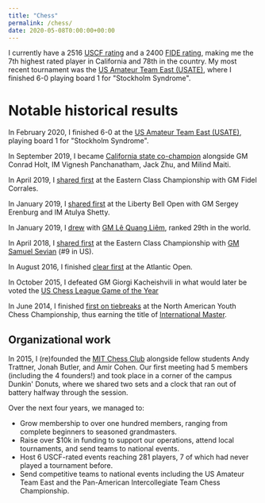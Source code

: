 ```yaml
---
title: "Chess"
permalink: /chess/
date: 2020-05-08T0:00:00+00:00
---
```


I currently have a 2516 [USCF rating](http://www.uschess.org/msa/MbrDtlMain.php?12885132) 
and a 2400 [FIDE rating](https://ratings.fide.com/profile/2039796), making me the 7th highest 
rated player in California and 78th in the country. My most recent tournament was the [US Amateur
Team East (USATE)](http://www.uschess.org/msa/XtblPlr.php?202002171842-001-12885132), 
where I finished 6-0 playing board 1 for "Stockholm Syndrome". 

# Notable historical results

In February 2020, I finished 6-0 at the [US Amateur
Team East (USATE)](http://www.uschess.org/msa/XtblPlr.php?202002171842-001-12885132), 
playing board 1 for "Stockholm Syndrome". 

In September 2019, I became [California state co-champion](http://www.uschess.org/msa/XtblPlr.php?201909023682-001-12885132) 
alongside GM Conrad Holt, IM Vignesh Panchanatham, Jack Zhu, and Milind Maiti. 

In April 2019, I [shared first](https://new.uschess.org/news/gm-corrales-im-katz-win-eastern-class/)
at the Eastern Class Championship with GM Fidel Corrales.

In January 2019, I [shared first](https://new.uschess.org/news/erenburg-shetty-katz-top-liberty-bell/) 
at the Liberty Bell Open with GM Sergey Erenburg and IM Atulya Shetty.

In January 2019, I [drew](https://old.chesstempo.com/gamedb/game/4745165) with 
[GM Lê Quang Liêm](https://en.wikipedia.org/wiki/L%C3%AA_Quang_Li%C3%AAm), ranked 29th in the world.

In April 2018, I [shared first](http://www.uschess.org/msa/XtblMain.php?201804297392.1-12885132) at the Eastern Class Championship with 
[GM Samuel Sevian](https://en.wikipedia.org/wiki/Samuel_Sevian) (#9 in US).

In August 2016, I finished [clear first](https://new.uschess.org/news/im-alexander-katz-wins-atlantic-open/)
at the Atlantic Open.

In October 2015, I defeated GM Giorgi Kacheishvili in what would later be voted the
[US Chess League Game of the Year](http://uschessleague.com/games2015/katzkacheishvili15.html)

In June 2014, I finished [first on tiebreaks](http://www.uschess.org/content/view/12708/716/) 
at the North American Youth Chess Championship, thus earning the title of 
[International Master](https://en.wikipedia.org/wiki/FIDE_titles#International_Master_(IM)).


## Organizational work

In 2015, I (re)founded the [MIT Chess Club](http://chess.mit.edu/) alongside fellow students
Andy Trattner, Jonah Butler, and Amir Cohen. Our first meeting had 5 members (including the 4 founders!)
and took place in a corner of the campus Dunkin' Donuts, where we shared two sets and a clock that
ran out of battery halfway through the session.

Over the next four years, we managed to:

* Grow membership to over one hundred members, ranging from complete beginners to seasoned grandmasters.
* Raise over $10k in funding to support our operations, attend local tournaments, and send teams to national events.
* Host 6 USCF-rated events reaching 281 players, 7 of which had never played a tournament before.
* Send competitive teams to national events including the US Amateur Team East 
and the Pan-American Intercollegiate Team Chess Championship.